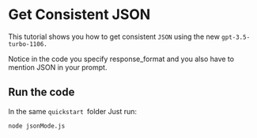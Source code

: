 # Get Consistent JSON


This tutorial shows you how to get consistent <code>JSON</code> using the new <code>gpt-3.5-turbo-1106.</code>

Notice in the code you specify response_format and you also have to mention JSON in your prompt.

## Run the code

In the same <code>quickstart </code>folder Just run:

```
node jsonMode.js
```